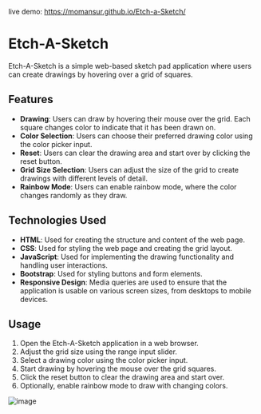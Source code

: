 live demo: https://momansur.github.io/Etch-a-Sketch/

# Etch-A-Sketch

Etch-A-Sketch is a simple web-based sketch pad application where users can create drawings by hovering over a grid of squares.

## Features

- **Drawing**: Users can draw by hovering their mouse over the grid. Each square changes color to indicate that it has been drawn on.
- **Color Selection**: Users can choose their preferred drawing color using the color picker input.
- **Reset**: Users can clear the drawing area and start over by clicking the reset button.
- **Grid Size Selection**: Users can adjust the size of the grid to create drawings with different levels of detail.
- **Rainbow Mode**: Users can enable rainbow mode, where the color changes randomly as they draw.

## Technologies Used

- **HTML**: Used for creating the structure and content of the web page.
- **CSS**: Used for styling the web page and creating the grid layout.
- **JavaScript**: Used for implementing the drawing functionality and handling user interactions.
- **Bootstrap**: Used for styling buttons and form elements.
- **Responsive Design**: Media queries are used to ensure that the application is usable on various screen sizes, from desktops to mobile devices.

## Usage

1. Open the Etch-A-Sketch application in a web browser.
2. Adjust the grid size using the range input slider.
3. Select a drawing color using the color picker input.
4. Start drawing by hovering the mouse over the grid squares.
5. Click the reset button to clear the drawing area and start over.
6. Optionally, enable rainbow mode to draw with changing colors.


![image](https://github.com/MoMansur/Etch-a-Sketch/assets/58377731/1c8a09c5-4f97-447a-b679-43eef5ec2dd3)

